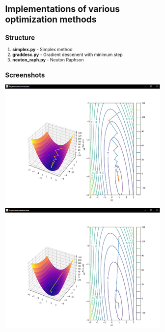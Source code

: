 # Implementations of various optimization methods

## Structure

1. **simplex.py** - Simplex method
2. **graddesc.py** - Gradient descenent with minimum step
3. **neuton_raph.py** - Neuton Raphson

## Screenshots

<img src="screenshots/2.PNG" height=400>
<img src="screenshots/1.PNG" height=390>
